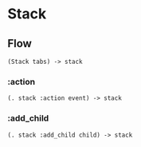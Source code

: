 # Stack

## Flow

```code
(Stack tabs) -> stack
```

### :action

```code
(. stack :action event) -> stack
```

### :add_child

```code
(. stack :add_child child) -> stack
```

